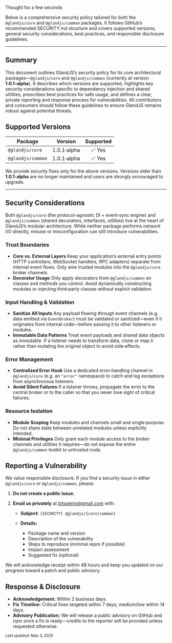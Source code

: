 Thought for a few seconds

Below is a comprehensive security policy tailored for both the `@glandjs/core` and `@glandjs/common` packages. It follows GitHub’s recommended SECURITY.md structure and covers supported versions, general security considerations, best practices, and responsible disclosure guidelines.

---

## Summary

This document outlines GlandJS’s security policy for its core architectural packages—`@glandjs/core` and `@glandjs/common` (currently at version **1.0.1‑alpha**). It describes which versions are supported, highlights key security considerations specific to dependency injection and shared utilities, prescribes best practices for safe usage, and defines a clear, private reporting and response process for vulnerabilities. All contributors and consumers should follow these guidelines to ensure GlandJS remains robust against potential threats.

## Supported Versions

| Package           | Version     | Supported |
| ----------------- | ----------- | :-------: |
| `@glandjs/core`   | 1.0.1‑alpha |  ✅ Yes   |
| `@glandjs/common` | 1.0.1‑alpha |  ✅ Yes   |

We provide security fixes only for the above versions. Versions older than **1.0.1‑alpha** are no longer maintained and users are strongly encouraged to upgrade.

---

## Security Considerations

Both `@glandjs/core` (the protocol-agnostic DI + event‑sync engine) and `@glandjs/common` (shared decorators, interfaces, utilities) live at the heart of GlandJS’s modular architecture. While neither package performs network I/O directly, misuse or misconfiguration can still introduce vulnerabilities.

### Trust Boundaries

- **Core vs. External Layers**
  Keep your application’s external entry points (HTTP controllers, WebSocket handlers, RPC adapters) separate from internal event flows. Only wire trusted modules into the `@glandjs/core` broker channels.
- **Decorator Usage**
  Only apply decorators from `@glandjs/common` on classes and methods you control. Avoid dynamically constructing modules or injecting third‑party classes without explicit validation.

### Input Handling & Validation

- **Sanitize All Inputs**
  Any payload flowing through event channels (e.g. data emitted via `EventBroker`) must be validated or sanitized—even if it originates from internal code—before passing it to other listeners or modules.
- **Immutable Data Patterns**
  Treat event payloads and shared data objects as immutable. If a listener needs to transform data, clone or map it rather than mutating the original object to avoid side‑effects.

### Error Management

- **Centralized Error Hook**
  Use a dedicated error‑handling channel in `@glandjs/core` (e.g. an `"error"` namespace) to catch and log exceptions from asynchronous listeners.
- **Avoid Silent Failures**
  If a listener throws, propagate the error to the central broker or to the caller so that you never lose sight of critical failures.

### Resource Isolation

- **Module Scoping**
  Keep modules and channels small and single‑purpose. Do not share state between unrelated modules unless explicitly intended.
- **Minimal Privileges**
  Only grant each module access to the broker channels and utilities it requires—do not expose the entire `@glandjs/common` toolkit to untrusted code.

## Reporting a Vulnerability

We value responsible disclosure. If you find a security issue in either `@glandjs/core` or `@glandjs/common`, please:

1. **Do not create a public issue.**
2. **Email us privately** at [bitsgenix@gmail.com](mailto:bitsgenix@gmail.com) with:

   - **Subject:** `[SECURITY] @glandjs/{core|common}`
   - **Details:**

     - Package name and version
     - Description of the vulnerability
     - Steps to reproduce (minimal repro if possible)
     - Impact assessment
     - Suggested fix (optional)

We will acknowledge receipt within 48 hours and keep you updated on our progress toward a patch and public advisory.

## Response & Disclosure

- **Acknowledgement:** Within 2 business days.
- **Fix Timeline:** Critical fixes targeted within 7 days; medium/low within 14 days.
- **Advisory Publication:** We will release a public advisory on GitHub and npm once a fix is ready—credits to the reporter will be provided unless requested otherwise.

<small>_Last updated: May 3, 2025_</small>

